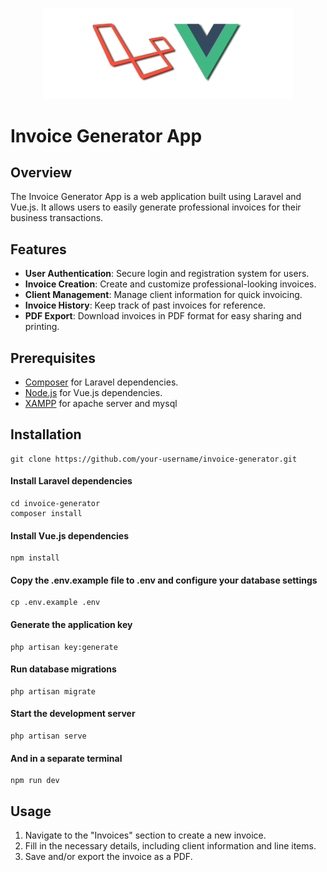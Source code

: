 <p align="center"><img src="https://github.com/seyyidmcelik/photos/blob/main/invoice-app/laravel-vue.png" width="400" alt="Laravel Vue Logo"></p>

# Invoice Generator App

## Overview

The Invoice Generator App is a web application built using Laravel and Vue.js. It allows users to easily generate professional invoices for their business transactions.

## Features

- **User Authentication**: Secure login and registration system for users.
- **Invoice Creation**: Create and customize professional-looking invoices.
- **Client Management**: Manage client information for quick invoicing.
- **Invoice History**: Keep track of past invoices for reference.
- **PDF Export**: Download invoices in PDF format for easy sharing and printing.

## Prerequisites

- [Composer](https://getcomposer.org/) for Laravel dependencies.
- [Node.js](https://nodejs.org/) for Vue.js dependencies.
- [XAMPP](https://www.apachefriends.org/tr/index.html) for apache server and mysql

## Installation

   ```
   git clone https://github.com/your-username/invoice-generator.git
   ```

#### Install Laravel dependencies

```
cd invoice-generator
composer install
```

#### Install Vue.js dependencies

```
npm install
```

#### Copy the .env.example file to .env and configure your database settings

```
cp .env.example .env
```

#### Generate the application key

```
php artisan key:generate
```

#### Run database migrations

```
php artisan migrate
```

#### Start the development server

```
php artisan serve
```

#### And in a separate terminal

```
npm run dev
```

## Usage

1. Navigate to the "Invoices" section to create a new invoice.
2. Fill in the necessary details, including client information and line items.
3. Save and/or export the invoice as a PDF.
